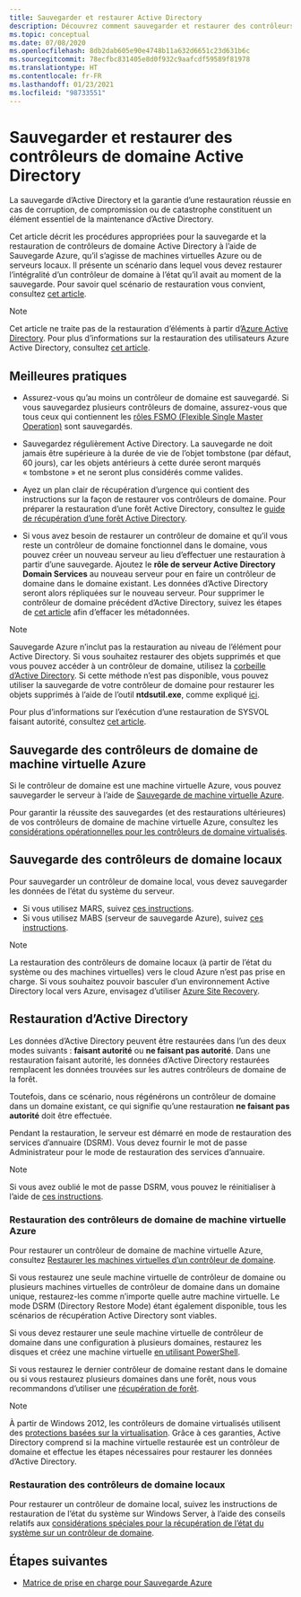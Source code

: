```yaml
---
title: Sauvegarder et restaurer Active Directory
description: Découvrez comment sauvegarder et restaurer des contrôleurs de domaine Active Directory.
ms.topic: conceptual
ms.date: 07/08/2020
ms.openlocfilehash: 8db2dab605e90e4748b11a632d6651c23d631b6c
ms.sourcegitcommit: 78ecfbc831405e8d0f932c9aafcdf59589f81978
ms.translationtype: HT
ms.contentlocale: fr-FR
ms.lasthandoff: 01/23/2021
ms.locfileid: "98733551"
---
```

# <a name="back-up-and-restore-active-directory-domain-controllers"></a>Sauvegarder et restaurer des contrôleurs de domaine Active Directory

La sauvegarde d’Active Directory et la garantie d’une restauration réussie en cas de corruption, de compromission ou de catastrophe constituent un élément essentiel de la maintenance d’Active Directory.

Cet article décrit les procédures appropriées pour la sauvegarde et la restauration de contrôleurs de domaine Active Directory à l’aide de Sauvegarde Azure, qu’il s’agisse de machines virtuelles Azure ou de serveurs locaux. Il présente un scénario dans lequel vous devez restaurer l’intégralité d’un contrôleur de domaine à l’état qu’il avait au moment de la sauvegarde. Pour savoir quel scénario de restauration vous convient, consultez [cet article](/windows-server/identity/ad-ds/manage/ad-forest-recovery-determine-how-to-recover).  

>[!NOTE]
> Cet article ne traite pas de la restauration d’éléments à partir d’[Azure Active Directory](../active-directory/fundamentals/active-directory-whatis.md). Pour plus d’informations sur la restauration des utilisateurs Azure Active Directory, consultez [cet article](../active-directory/fundamentals/active-directory-users-restore.md).

## <a name="best-practices"></a>Meilleures pratiques

- Assurez-vous qu’au moins un contrôleur de domaine est sauvegardé. Si vous sauvegardez plusieurs contrôleurs de domaine, assurez-vous que tous ceux qui contiennent les [rôles FSMO (Flexible Single Master Operation)](/windows-server/identity/ad-ds/plan/planning-operations-master-role-placement) sont sauvegardés.

- Sauvegardez régulièrement Active Directory. La sauvegarde ne doit jamais être supérieure à la durée de vie de l’objet tombstone (par défaut, 60 jours), car les objets antérieurs à cette durée seront marqués « tombstone » et ne seront plus considérés comme valides.

- Ayez un plan clair de récupération d’urgence qui contient des instructions sur la façon de restaurer vos contrôleurs de domaine. Pour préparer la restauration d’une forêt Active Directory, consultez le [guide de récupération d’une forêt Active Directory](/windows-server/identity/ad-ds/manage/ad-forest-recovery-guide).

- Si vous avez besoin de restaurer un contrôleur de domaine et qu’il vous reste un contrôleur de domaine fonctionnel dans le domaine, vous pouvez créer un nouveau serveur au lieu d’effectuer une restauration à partir d’une sauvegarde. Ajoutez le **rôle de serveur Active Directory Domain Services** au nouveau serveur pour en faire un contrôleur de domaine dans le domaine existant. Les données d’Active Directory seront alors répliquées sur le nouveau serveur. Pour supprimer le contrôleur de domaine précédent d’Active Directory, suivez les étapes de [cet article](/windows-server/identity/ad-ds/deploy/ad-ds-metadata-cleanup) afin d’effacer les métadonnées.

>[!NOTE]
>Sauvegarde Azure n’inclut pas la restauration au niveau de l’élément pour Active Directory. Si vous souhaitez restaurer des objets supprimés et que vous pouvez accéder à un contrôleur de domaine, utilisez la [corbeille d’Active Directory](/windows-server/identity/ad-ds/get-started/adac/introduction-to-active-directory-administrative-center-enhancements--level-100-#ad_recycle_bin_mgmt). Si cette méthode n’est pas disponible, vous pouvez utiliser la sauvegarde de votre contrôleur de domaine pour restaurer les objets supprimés à l’aide de l’outil **ntdsutil.exe**, comme expliqué [ici](https://support.microsoft.com/help/840001/how-to-restore-deleted-user-accounts-and-their-group-memberships-in-ac).
>
>Pour plus d’informations sur l’exécution d’une restauration de SYSVOL faisant autorité, consultez [cet article](/windows-server/identity/ad-ds/manage/ad-forest-recovery-authoritative-recovery-sysvol).

## <a name="backing-up-azure-vm-domain-controllers"></a>Sauvegarde des contrôleurs de domaine de machine virtuelle Azure

Si le contrôleur de domaine est une machine virtuelle Azure, vous pouvez sauvegarder le serveur à l’aide de [Sauvegarde de machine virtuelle Azure](backup-azure-vms-introduction.md).

Pour garantir la réussite des sauvegardes (et des restaurations ultérieures) de vos contrôleurs de domaine de machine virtuelle Azure, consultez les [considérations opérationnelles pour les contrôleurs de domaine virtualisés](/windows-server/identity/ad-ds/get-started/virtual-dc/virtualized-domain-controllers-hyper-v#operational-considerations-for-virtualized-domain-controllers).

## <a name="backing-up-on-premises-domain-controllers"></a>Sauvegarde des contrôleurs de domaine locaux

Pour sauvegarder un contrôleur de domaine local, vous devez sauvegarder les données de l’état du système du serveur.

- Si vous utilisez MARS, suivez [ces instructions](backup-azure-system-state.md).
- Si vous utilisez MABS (serveur de sauvegarde Azure), suivez [ces instructions](backup-mabs-system-state-and-bmr.md).

>[!NOTE]
> La restauration des contrôleurs de domaine locaux (à partir de l’état du système ou des machines virtuelles) vers le cloud Azure n’est pas prise en charge. Si vous souhaitez pouvoir basculer d’un environnement Active Directory local vers Azure, envisagez d’utiliser [Azure Site Recovery](../site-recovery/site-recovery-active-directory.md).

## <a name="restoring-active-directory"></a>Restauration d’Active Directory

Les données d’Active Directory peuvent être restaurées dans l’un des deux modes suivants : **faisant autorité** ou **ne faisant pas autorité**. Dans une restauration faisant autorité, les données d’Active Directory restaurées remplacent les données trouvées sur les autres contrôleurs de domaine de la forêt.

Toutefois, dans ce scénario, nous régénérons un contrôleur de domaine dans un domaine existant, ce qui signifie qu’une restauration **ne faisant pas autorité** doit être effectuée.

Pendant la restauration, le serveur est démarré en mode de restauration des services d’annuaire (DSRM). Vous devez fournir le mot de passe Administrateur pour le mode de restauration des services d’annuaire.

>[!NOTE]
>Si vous avez oublié le mot de passe DSRM, vous pouvez le réinitialiser à l’aide de [ces instructions](/previous-versions/windows/it-pro/windows-server-2012-r2-and-2012/cc754363(v=ws.11)).

### <a name="restoring-azure-vm-domain-controllers"></a>Restauration des contrôleurs de domaine de machine virtuelle Azure

Pour restaurer un contrôleur de domaine de machine virtuelle Azure, consultez [Restaurer les machines virtuelles d’un contrôleur de domaine](backup-azure-arm-restore-vms.md#restore-domain-controller-vms).

Si vous restaurez une seule machine virtuelle de contrôleur de domaine ou plusieurs machines virtuelles de contrôleur de domaine dans un domaine unique, restaurez-les comme n’importe quelle autre machine virtuelle. Le mode DSRM (Directory Restore Mode) étant également disponible, tous les scénarios de récupération Active Directory sont viables.

Si vous devez restaurer une seule machine virtuelle de contrôleur de domaine dans une configuration à plusieurs domaines, restaurez les disques et créez une machine virtuelle [en utilisant PowerShell](backup-azure-vms-automation.md#restore-the-disks).

Si vous restaurez le dernier contrôleur de domaine restant dans le domaine ou si vous restaurez plusieurs domaines dans une forêt, nous vous recommandons d’utiliser une [récupération de forêt](/windows-server/identity/ad-ds/manage/ad-forest-recovery-single-domain-in-multidomain-recovery).

>[!NOTE]
> À partir de Windows 2012, les contrôleurs de domaine virtualisés utilisent des [protections basées sur la virtualisation](/windows-server/identity/ad-ds/introduction-to-active-directory-domain-services-ad-ds-virtualization-level-100#virtualization-based-safeguards). Grâce à ces garanties, Active Directory comprend si la machine virtuelle restaurée est un contrôleur de domaine et effectue les étapes nécessaires pour restaurer les données d’Active Directory.

### <a name="restoring-on-premises-domain-controllers"></a>Restauration des contrôleurs de domaine locaux

Pour restaurer un contrôleur de domaine local, suivez les instructions de restauration de l’état du système sur Windows Server, à l’aide des conseils relatifs aux [considérations spéciales pour la récupération de l’état du système sur un contrôleur de domaine](backup-azure-restore-system-state.md#special-considerations-for-system-state-recovery-on-a-domain-controller).

## <a name="next-steps"></a>Étapes suivantes

- [Matrice de prise en charge pour Sauvegarde Azure](backup-support-matrix.md)